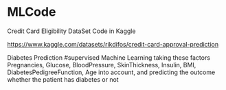 # MLCode

Credit Card Eligibility DataSet Code in Kaggle 


https://www.kaggle.com/datasets/rikdifos/credit-card-approval-prediction

Diabetes Prediction #supervised Machine Learning
taking these factors Pregnancies, Glucose, BloodPressure,	SkinThickness,	Insulin,	BMI,	DiabetesPedigreeFunction,	Age 
into account, and predicting the outcome whether the patient has diabetes or not

